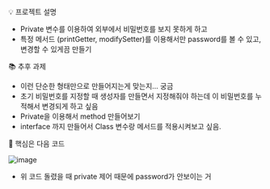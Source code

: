 💡 프로젝트 설명
- Private 변수를 이용하여 외부에서 비밀번호를 보지 못하게 하고
- 특정 메서드 (printGetter, modifySetter)를 이용해서만 password를 볼 수 있고, 변경할 수 있게끔 만들기

📚 추후 과제
- 이런 단순한 형태만으로 만들어지는게 맞는지... 궁금
- 초기 비밀번호를 지정할 때 생성자를 만들면서 지정해줘야 하는데 이 비밀번호를 누적해서 변경되게 하고 싶음
- Private을 이용해서 method 만들어보기
- interface 까지 만들어서 Class 변수랑 메서드를 적용시켜보고 싶음.

📌 핵심은 다음 코드

![image](https://github.com/senikim/WooriFIS_Projects/assets/113660954/ebb802a2-92fd-4383-bc92-032ebc15b4ed)

- 위 코드 돌렸을 때 private 제어 때문에 password가 안보이는 거
